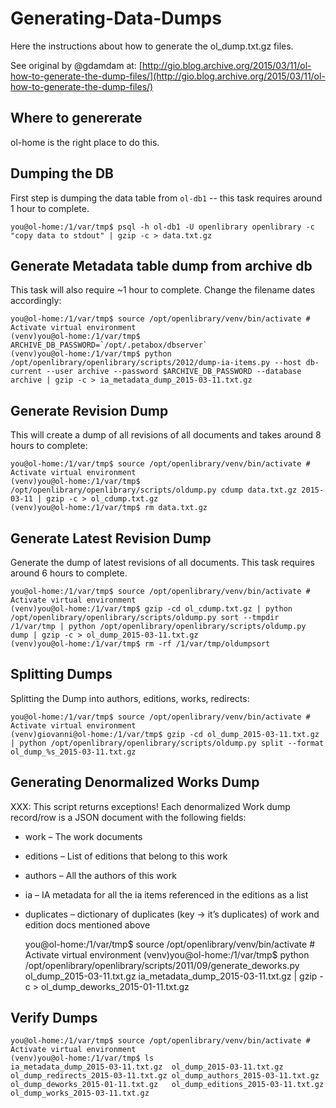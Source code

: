 # Generating-Data-Dumps

Here the instructions about how to generate the ol\_dump.txt.gz files.

See original by @gdamdam at: [http://gio.blog.archive.org/2015/03/11/ol-how-to-generate-the-dump-files/](http://gio.blog.archive.org/2015/03/11/ol-how-to-generate-the-dump-files/)

## Where to genererate

ol-home is the right place to do this.

## Dumping the DB

First step is dumping the data table from `ol-db1` -- this task requires around 1 hour to complete.

```text
you@ol-home:/1/var/tmp$ psql -h ol-db1 -U openlibrary openlibrary -c "copy data to stdout" | gzip -c > data.txt.gz
```

## Generate Metadata table dump from archive db

This task will also require ~1 hour to complete. Change the filename dates accordingly:

```text
you@ol-home:/1/var/tmp$ source /opt/openlibrary/venv/bin/activate # Activate virtual environment
(venv)you@ol-home:/1/var/tmp$ ARCHIVE_DB_PASSWORD=`/opt/.petabox/dbserver`
(venv)you@ol-home:/1/var/tmp$ python /opt/openlibrary/openlibrary/scripts/2012/dump-ia-items.py --host db-current --user archive --password $ARCHIVE_DB_PASSWORD --database archive | gzip -c > ia_metadata_dump_2015-03-11.txt.gz
```

## Generate Revision Dump

This will create a dump of all revisions of all documents and takes around 8 hours to complete:

```text
you@ol-home:/1/var/tmp$ source /opt/openlibrary/venv/bin/activate # Activate virtual environment
(venv)you@ol-home:/1/var/tmp$ /opt/openlibrary/openlibrary/scripts/oldump.py cdump data.txt.gz 2015-03-11 | gzip -c > ol_cdump.txt.gz
(venv)you@ol-home:/1/var/tmp$ rm data.txt.gz
```

## Generate Latest Revision Dump

Generate the dump of latest revisions of all documents. This task requires around 6 hours to complete.

```text
you@ol-home:/1/var/tmp$ source /opt/openlibrary/venv/bin/activate # Activate virtual environment
(venv)you@ol-home:/1/var/tmp$ gzip -cd ol_cdump.txt.gz | python /opt/openlibrary/openlibrary/scripts/oldump.py sort --tmpdir /1/var/tmp | python /opt/openlibrary/openlibrary/scripts/oldump.py dump | gzip -c > ol_dump_2015-03-11.txt.gz
(venv)you@ol-home:/1/var/tmp$ rm -rf /1/var/tmp/oldumpsort
```

## Splitting Dumps

Splitting the Dump into authors, editions, works, redirects:

```text
you@ol-home:/1/var/tmp$ source /opt/openlibrary/venv/bin/activate # Activate virtual environment
(venv)giovanni@ol-home:/1/var/tmp$ gzip -cd ol_dump_2015-03-11.txt.gz | python /opt/openlibrary/openlibrary/scripts/oldump.py split --format ol_dump_%s_2015-03-11.txt.gz
```

## Generating Denormalized Works Dump

XXX: This script returns exceptions! Each denormalized Work dump record/row is a JSON document with the following fields:

* work – The work documents
* editions – List of editions that belong to this work
* authors – All the authors of this work
* ia – IA metadata for all the ia items referenced in the editions as a list
* duplicates – dictionary of duplicates \(key -&gt; it’s duplicates\) of work and edition docs mentioned above

  you@ol-home:/1/var/tmp$ source /opt/openlibrary/venv/bin/activate \# Activate virtual environment \(venv\)you@ol-home:/1/var/tmp$ python /opt/openlibrary/openlibrary/scripts/2011/09/generate\_deworks.py ol\_dump\_2015-03-11.txt.gz ia\_metadata\_dump\_2015-03-11.txt.gz \| gzip -c &gt; ol\_dump\_deworks\_2015-01-11.txt.gz

## Verify Dumps

```text
you@ol-home:/1/var/tmp$ source /opt/openlibrary/venv/bin/activate # Activate virtual environment
(venv)you@ol-home:/1/var/tmp$ ls
ia_metadata_dump_2015-03-11.txt.gz  ol_dump_2015-03-11.txt.gz
ol_dump_redirects_2015-03-11.txt.gz ol_dump_authors_2015-03-11.txt.gz
ol_dump_deworks_2015-01-11.txt.gz   ol_dump_editions_2015-03-11.txt.gz
ol_dump_works_2015-03-11.txt.gz
```

